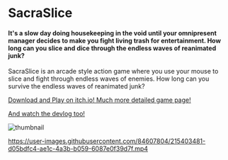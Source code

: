 # SacraSlice
 
#### It's a slow day doing housekeeping in the void until your omnipresent manager decides to make you fight living trash for entertainment. How long can you slice and dice through the endless waves of reanimated junk?

SacraSlice is an arcade style action game where you use your mouse to slice and fight through endless waves of enemies. How long can you survive the endless waves of reanimated junk?

[Download and Play on itch.io! Much more detailed game page!](https://qhenki.itch.io/sacraslice)

[And watch the devlog too!](https://youtu.be/9SVrGz6ro0M)

![thumbnail](https://user-images.githubusercontent.com/84607804/189463017-4d62cb94-78b0-4f82-b865-ebf113af5ca9.png)

https://user-images.githubusercontent.com/84607804/215403481-d05bdfc4-ae1c-4a3b-b059-6087e0f39d7f.mp4

